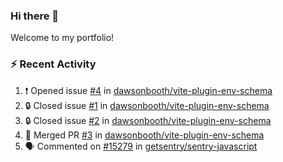 ### Hi there 👋
Welcome to my portfolio!

### ⚡ Recent Activity
<!--START_SECTION:activity-->
1. ❗ Opened issue [#4](https://github.com/dawsonbooth/vite-plugin-env-schema/issues/4) in [dawsonbooth/vite-plugin-env-schema](https://github.com/dawsonbooth/vite-plugin-env-schema)
2. 🔒 Closed issue [#1](https://github.com/dawsonbooth/vite-plugin-env-schema/issues/1) in [dawsonbooth/vite-plugin-env-schema](https://github.com/dawsonbooth/vite-plugin-env-schema)
3. 🔒 Closed issue [#2](https://github.com/dawsonbooth/vite-plugin-env-schema/issues/2) in [dawsonbooth/vite-plugin-env-schema](https://github.com/dawsonbooth/vite-plugin-env-schema)
4. 🎉 Merged PR [#3](https://github.com/dawsonbooth/vite-plugin-env-schema/pull/3) in [dawsonbooth/vite-plugin-env-schema](https://github.com/dawsonbooth/vite-plugin-env-schema)
5. 🗣 Commented on [#15279](https://github.com/getsentry/sentry-javascript/issues/15279#issuecomment-2632093575) in [getsentry/sentry-javascript](https://github.com/getsentry/sentry-javascript)
<!--END_SECTION:activity-->
